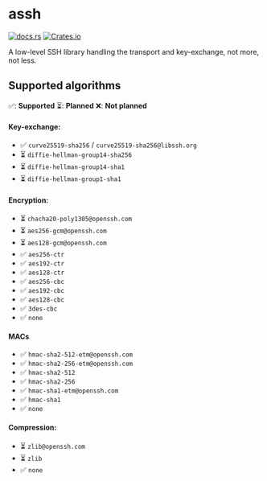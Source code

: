 # assh
[![docs.rs](https://img.shields.io/docsrs/assh)](https://docs.rs/assh) [![Crates.io](https://img.shields.io/crates/l/assh)](https://crates.io/crates/assh)

A low-level SSH library handling the transport and key-exchange, not more, not less.

## Supported algorithms
✅: **Supported** ⏳: **Planned** ❌: **Not planned**

#### Key-exchange:
- ✅ `curve25519-sha256` / `curve25519-sha256@libssh.org`
- ⏳ `diffie-hellman-group14-sha256`
- ⏳ `diffie-hellman-group14-sha1`
- ⏳ `diffie-hellman-group1-sha1`

#### Encryption:

- ⏳ `chacha20-poly1305@openssh.com`
- ⏳ `aes256-gcm@openssh.com`
- ⏳ `aes128-gcm@openssh.com`
- ✅ `aes256-ctr`
- ✅ `aes192-ctr`
- ✅ `aes128-ctr`
- ✅ `aes256-cbc`
- ✅ `aes192-cbc`
- ✅ `aes128-cbc`
- ✅ `3des-cbc`
- ✅ `none`

#### MACs

- ✅ `hmac-sha2-512-etm@openssh.com`
- ✅ `hmac-sha2-256-etm@openssh.com`
- ✅ `hmac-sha2-512`
- ✅ `hmac-sha2-256`
- ✅ `hmac-sha1-etm@openssh.com`
- ✅ `hmac-sha1`
- ✅ `none`

#### Compression:

- ⏳ `zlib@openssh.com`
- ⏳ `zlib`
- ✅ `none`
